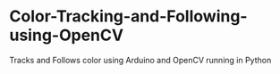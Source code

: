 # Color-Tracking-and-Following-using-OpenCV
Tracks and Follows color using Arduino and OpenCV running in Python
